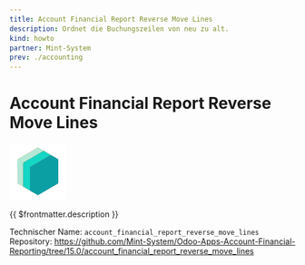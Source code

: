 ```yaml
---
title: Account Financial Report Reverse Move Lines
description: Ordnet die Buchungszeilen von neu zu alt.
kind: howto
partner: Mint-System
prev: ./accounting
---
```

# Account Financial Report Reverse Move Lines
![icon_oms_box](attachments/icons_odoo_mint_system.png)

{{ $frontmatter.description }}

Technischer Name: `account_financial_report_reverse_move_lines`\
Repository: <https://github.com/Mint-System/Odoo-Apps-Account-Financial-Reporting/tree/15.0/account_financial_report_reverse_move_lines>
